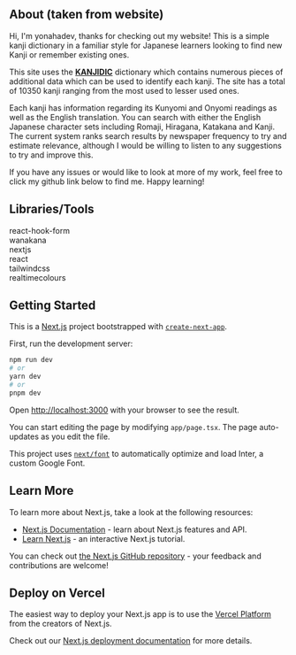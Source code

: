 ## About (taken from website)
Hi, I'm yonahadev, thanks for checking out my website! This is a simple kanji dictionary in a familiar style for Japanese learners looking to find new Kanji or remember existing ones.


This site uses the [**KANJIDIC**](http://nihongo.monash.edu/kanjidic2/index.html) dictionary which contains numerous pieces of additional data which can be used to identify each kanji. The site has a total of 10350 kanji ranging from the most used to lesser used ones.


Each kanji has information regarding its Kunyomi and Onyomi readings as well as the English translation. You can search with either the English Japanese character sets including Romaji, Hiragana, Katakana and Kanji. The current system ranks search results by newspaper frequency to try and estimate relevance, although I would be willing to listen to any suggestions to try and improve this.


If you have any issues or would like to look at more of my work, feel free to click my github link below to find me. Happy learning!

## Libraries/Tools
react-hook-form <br/>
wanakana <br/>
nextjs <br/>
react <br/>
tailwindcss <br/> 
realtimecolours <br/>
## Getting Started
This is a [Next.js](https://nextjs.org/) project bootstrapped with [`create-next-app`](https://github.com/vercel/next.js/tree/canary/packages/create-next-app).

First, run the development server:

```bash
npm run dev
# or
yarn dev
# or
pnpm dev
```

Open [http://localhost:3000](http://localhost:3000) with your browser to see the result.

You can start editing the page by modifying `app/page.tsx`. The page auto-updates as you edit the file.

This project uses [`next/font`](https://nextjs.org/docs/basic-features/font-optimization) to automatically optimize and load Inter, a custom Google Font.

## Learn More

To learn more about Next.js, take a look at the following resources:

- [Next.js Documentation](https://nextjs.org/docs) - learn about Next.js features and API.
- [Learn Next.js](https://nextjs.org/learn) - an interactive Next.js tutorial.

You can check out [the Next.js GitHub repository](https://github.com/vercel/next.js/) - your feedback and contributions are welcome!

## Deploy on Vercel

The easiest way to deploy your Next.js app is to use the [Vercel Platform](https://vercel.com/new?utm_medium=default-template&filter=next.js&utm_source=create-next-app&utm_campaign=create-next-app-readme) from the creators of Next.js.

Check out our [Next.js deployment documentation](https://nextjs.org/docs/deployment) for more details.
